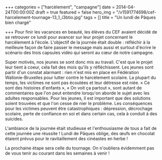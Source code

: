 +++
categories = ["harcèlement", "campagne"]
date = 2014-04-24T00:00:00Z
draft = true
featured = false
hero_img = "/v1591774698/cef-harcelement-tournage-13_1_i3btio.jpg"
tags = []
title = "Un lundi de Pâques bien chargé"

+++
Pour finir les vacances en beauté, les élèves du CEF avaient décidé de se retrouver ce lundi pour avancer sur leur projet concernant le harcèlement à l'école. L'objectif de la journée était double : réfléchir à la meilleure façon de faire passer le message mais aussi et surtout d'écrire le scénario des trois capsules vidéo qui seront au cœur de notre campagne.  
  
Super motivés, nos jeunes se sont donc mis au travail. C'est que le projet leur tient à coeur, cela fait des mois qu'ils y réfléchissent. Les jeunes sont partir d'un constat alarmant : rien n'est mis en place en Fédération Wallonie-Bruxelles pour lutter contre le harcèlement scolaire. La plupart du temps, les victimes ne sont pas écoutées et leur détresse est niée. « Ce sont des histoires d'enfants », « On voit ça partout », sont autant de commentaires que l'on peut entendre lorsqu'on aborde le sujet avec les adultes responsables. Pour les jeunes, il est important que des solutions soient trouvées et que l'on cesse de nier le problème. Les conséquences pour les victimes peuvent être catastrophiques : dépression, décrochage scolaire, perte de confiance en soi et dans certain cas, cela à conduit à des suicides.  
  
L'ambiance de la journée était studieuse et l'enthousiasme de tous a fait de cette journée une réussite ! Lundi de Pâques oblige, des œufs en chocolat étaient prévus pour le ravitaillement des cinéastes en herbe !

La prochaine étape sera celle du tournage. On n'oubliera évidemment pas de vous tenir au courant dans les semaines à venir !
